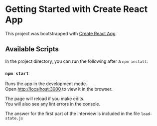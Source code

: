 # Getting Started with Create React App

This project was bootstrapped with [Create React App](https://github.com/facebook/create-react-app).

## Available Scripts

In the project directory, you can run the following after a `npm install`:

### `npm start`

Runs the app in the development mode.\
Open [http://localhost:3000](http://localhost:3000) to view it in the browser.

The page will reload if you make edits.\
You will also see any lint errors in the console.


The answer for the first part of the interview is included in the file `load-state.js`
